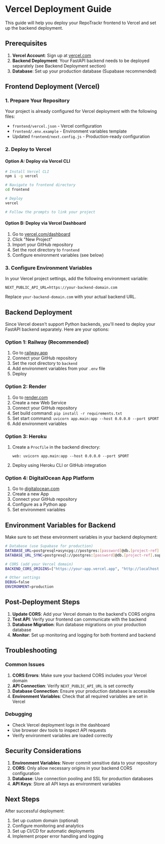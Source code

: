 # Vercel Deployment Guide

This guide will help you deploy your RepoTrackr frontend to Vercel and set up the backend deployment.

## Prerequisites

1. **Vercel Account**: Sign up at [vercel.com](https://vercel.com)
2. **Backend Deployment**: Your FastAPI backend needs to be deployed separately (see Backend Deployment section)
3. **Database**: Set up your production database (Supabase recommended)

## Frontend Deployment (Vercel)

### 1. Prepare Your Repository

Your project is already configured for Vercel deployment with the following files:
- `frontend/vercel.json` - Vercel configuration
- `frontend/.env.example` - Environment variables template
- Updated `frontend/next.config.js` - Production-ready configuration

### 2. Deploy to Vercel

#### Option A: Deploy via Vercel CLI
```bash
# Install Vercel CLI
npm i -g vercel

# Navigate to frontend directory
cd frontend

# Deploy
vercel

# Follow the prompts to link your project
```

#### Option B: Deploy via Vercel Dashboard
1. Go to [vercel.com/dashboard](https://vercel.com/dashboard)
2. Click "New Project"
3. Import your GitHub repository
4. Set the root directory to `frontend`
5. Configure environment variables (see below)

### 3. Configure Environment Variables

In your Vercel project settings, add the following environment variable:

```
NEXT_PUBLIC_API_URL=https://your-backend-domain.com
```

Replace `your-backend-domain.com` with your actual backend URL.

## Backend Deployment

Since Vercel doesn't support Python backends, you'll need to deploy your FastAPI backend separately. Here are your options:

### Option 1: Railway (Recommended)
1. Go to [railway.app](https://railway.app)
2. Connect your GitHub repository
3. Set the root directory to `backend`
4. Add environment variables from your `.env` file
5. Deploy

### Option 2: Render
1. Go to [render.com](https://render.com)
2. Create a new Web Service
3. Connect your GitHub repository
4. Set build command: `pip install -r requirements.txt`
5. Set start command: `uvicorn app.main:app --host 0.0.0.0 --port $PORT`
6. Add environment variables

### Option 3: Heroku
1. Create a `Procfile` in the backend directory:
   ```
   web: uvicorn app.main:app --host 0.0.0.0 --port $PORT
   ```
2. Deploy using Heroku CLI or GitHub integration

### Option 4: DigitalOcean App Platform
1. Go to [digitalocean.com](https://digitalocean.com)
2. Create a new App
3. Connect your GitHub repository
4. Configure as a Python app
5. Set environment variables

## Environment Variables for Backend

Make sure to set these environment variables in your backend deployment:

```bash
# Database (use Supabase for production)
DATABASE_URL=postgresql+asyncpg://postgres:[password]@db.[project-ref].supabase.co:5432/postgres
DATABASE_URL_SYNC=postgresql://postgres:[password]@db.[project-ref].supabase.co:5432/postgres

# CORS (add your Vercel domain)
BACKEND_CORS_ORIGINS=["https://your-app.vercel.app", "http://localhost:3000"]

# Other settings
DEBUG=false
ENVIRONMENT=production
```

## Post-Deployment Steps

1. **Update CORS**: Add your Vercel domain to the backend's CORS origins
2. **Test API**: Verify your frontend can communicate with the backend
3. **Database Migration**: Run database migrations on your production database
4. **Monitor**: Set up monitoring and logging for both frontend and backend

## Troubleshooting

### Common Issues

1. **CORS Errors**: Make sure your backend CORS includes your Vercel domain
2. **API Connection**: Verify `NEXT_PUBLIC_API_URL` is set correctly
3. **Database Connection**: Ensure your production database is accessible
4. **Environment Variables**: Check that all required variables are set in Vercel

### Debugging

- Check Vercel deployment logs in the dashboard
- Use browser dev tools to inspect API requests
- Verify environment variables are loaded correctly

## Security Considerations

1. **Environment Variables**: Never commit sensitive data to your repository
2. **CORS**: Only allow necessary origins in your backend CORS configuration
3. **Database**: Use connection pooling and SSL for production databases
4. **API Keys**: Store all API keys as environment variables

## Next Steps

After successful deployment:
1. Set up custom domain (optional)
2. Configure monitoring and analytics
3. Set up CI/CD for automatic deployments
4. Implement proper error handling and logging
